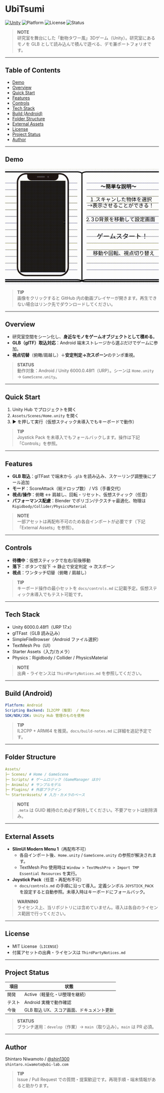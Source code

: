 # UbiTsumi

[![Unity](https://img.shields.io/badge/Unity-6000.0.48f1-blue?logo=unity)](#)
![Platform](https://img.shields.io/badge/Platform-Android-lightgrey)
![License](https://img.shields.io/badge/License-MIT-green)
![Status](https://img.shields.io/badge/Status-Active-brightgreen)

> **NOTE**  
> 研究室を舞台にした「動物タワー風」3Dゲーム（Unity）。研究室にあるモノを GLB として読み込んで積んで遊べる、デモ兼ポートフォリオです。

---

## Table of Contents
- [Demo](#demo)
- [Overview](#overview)
- [Quick Start](#quick-start)
- [Features](#features)
- [Controls](#controls)
- [Tech Stack](#tech-stack)
- [Build (Android)](#build-android)
- [Folder Structure](#folder-structure)
- [External Assets](#external-assets)
- [License](#license)
- [Project Status](#project-status)
- [Author](#author)

---

## Demo
[![Demo](docs/images/demo.gif)](https://github.com/user-attachments/assets/ad2d3c38-0f14-4bed-9956-113ea5e775a8)

> **TIP**  
> 画像をクリックすると GitHub 内の動画プレイヤーが開きます。再生できない場合はリンク先でダウンロードしてください。

---

## Overview
- 研究室空間をシーン化し、**身近なモノをゲームオブジェクトとして積める**。
- **GLB（glTF）取込対応**：Android 端末ストレージから選ぶだけでゲームに参加。
- **視点切替**（俯瞰/肩越し）＋**安定判定→次スポーン**のテンポ重視。

> **STATUS**  
> 動作対象：Android / Unity 6000.0.48f1（URP）。シーンは `Home.unity` → `GameScene.unity`。

---

## Quick Start
1. Unity Hub でプロジェクトを開く  
2. `Assets/Scenes/Home.unity` を開く  
3. ▶ を押して実行（仮想スティック未導入でもキーボードで動作）

> **TIP**  
> Joystick Pack を未導入でもフォールバックします。操作は下記「Controls」を参照。

---

## Features
- **GLB 取込**：glTFast で端末から `.glb` を読み込み、スケーリング調整後にプール追加
- **モード**：ScoreAttack（総ドロップ数） / VS（手番交代）
- **視点/操作**：俯瞰 ↔ 肩越し、回転・リセット、仮想スティック（任意）
- **パフォーマンス配慮**：Blender でポリゴン/テクスチャ最適化、物理は `Rigidbody/Collider/PhysicsMaterial`

> **NOTE**  
> 一部アセットは再配布不可のため各自インポートが必要です（下記「External Assets」を参照）。

---

## Controls
- **待機中**：仮想スティックで左右/前後移動  
- **落下**：ボタンで投下 → 静止で安定判定 → 次スポーン  
- **視点**：ワンタッチ切替（俯瞰 / 肩越し）

> **TIP**  
> キーボード操作の最小セットを `docs/controls.md` に記載予定。仮想スティック未導入でもテスト可能です。

---

## Tech Stack
- Unity 6000.0.48f1（URP 17.x）  
- glTFast（GLB 読み込み）  
- SimpleFileBrowser（Android ファイル選択）  
- TextMesh Pro（UI）  
- Starter Assets（入力/カメラ）  
- Physics：Rigidbody / Collider / PhysicsMaterial

> **NOTE**  
> 出典・ライセンスは `ThirdPartyNotices.md` を参照してください。

---

## Build (Android)
```yaml
Platform: Android
Scripting Backend: IL2CPP（推奨） / Mono
SDK/NDK/JDK: Unity Hub 管理のものを使用
```

> **TIP**  
> IL2CPP + ARM64 を推奨。`docs/build-notes.md` に詳細を追記予定です。

---

## Folder Structure
```yaml
Assets/
├─ Scenes/ # Home / GameScene
├─ Scripts/ # ゲームロジック (GameManager ほか)
├─ Animals/ # サンプルモデル
├─ Plugins/ # 外部プラグイン
└─ StarterAssets/ # 入力・カメラのベース
```


> **NOTE**  
> `.meta` は GUID 維持のため必ず保持してください。不要アセットは削除済み。

---

## External Assets
- **SlimUI Modern Menu 1**（再配布不可）  
  - 各自インポート後、`Home.unity` / `GameScene.unity` の参照が解決されます。  
  - TextMesh Pro 使用時は `Window > TextMeshPro > Import TMP Essential Resources` を実行。  
- **Joystick Pack**（任意・再配布不可）  
  - `docs/controls.md` の手順に沿って導入。定義シンボル `JOYSTICK_PACK` を設定すると自動参照。未導入時はキーボードにフォールバック。

> **WARNING**  
> ライセンス上、当リポジトリには含めていません。導入は各自のライセンス範囲で行ってください。

---

## License
- MIT License（`LICENSE`）  
- 付属アセットの出典・ライセンスは `ThirdPartyNotices.md`

---

## Project Status
| 項目 | 状態 |
|--|--|
| 開発 | Active（軽量化・UI整理を継続） |
| テスト | Android 実機で動作確認 |
| 今後 | GLB 取込 UX、スコア画面、ドキュメント更新 |

> **STATUS**  
> ブランチ運用：`develop`（作業）→ `main`（取り込み）。`main` は PR 必須。

---

## Author
Shintaro Niwamoto / [@shin1300](https://github.com/shin1300)  
`shintaro.niwamoto@ubi-lab.com`

> **TIP**  
> Issue / Pull Request での質問・提案歓迎です。再現手順・端末情報があると助かります。
